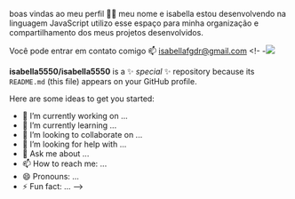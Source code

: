 boas vindas ao meu perfil 💙💙
meu nome e isabella estou desenvolvendo na linguagem JavaScript 
utilizo esse espaço para minha organização e compartilhamento dos meus projetos desenvolvidos.

Você pode entrar em contato comigo 📫
isabellafgdr@gmail.com
<!- -![](link)

**isabella5550/isabella5550** is a ✨ _special_ ✨ repository because its `README.md` (this file) appears on your GitHub profile.

Here are some ideas to get you started:

- 🔭 I’m currently working on ...
- 🌱 I’m currently learning ...
- 👯 I’m looking to collaborate on ...
- 🤔 I’m looking for help with ...
- 💬 Ask me about ...
- 📫 How to reach me: ...
- 😄 Pronouns: ...
- ⚡ Fun fact: ...
-->
